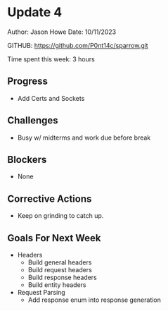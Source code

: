# Update 4

Author: Jason Howe
Date: 10/11/2023

GITHUB: https://github.com/P0nt14c/sparrow.git

Time spent this week: 3 hours

## Progress
- Add Certs and Sockets


## Challenges
- Busy w/ midterms and work due before break


## Blockers
- None

## Corrective Actions
- Keep on grinding to catch up.


## Goals For Next Week
- Headers
  - Build general headers
  - Build request headers
  - Build response headers
  - Build entity headers
- Request Parsing
  - Add response enum into response generation


